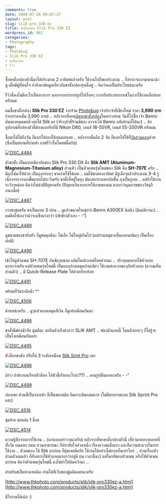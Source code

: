 ```yaml
---
comments: true
date: 2009-07-26 00:07:27
layout: post
slug: slik-pro-330-ez
title: ขาตั้งกล้อง Slik Pro 330 EZ
wordpress_id: 861
categories:
- Photography
tags:
- Photobug
- Slik Pro 330 EZ
- ขาตั้งกล้อง
- รีวิว
---
```


ซื้อขาตั้งกล้องตัวนี้มาได้ประมาณ 2 อาทิตย์แล้วครับ ใช้งานไปก็พอประมาณ .. ก็อยากจะเอามาแนะนำดู เผื่อมีผู้ที่สนใจ กำลังหาข้อมูลเกี่ยวกับขาตั้งกล้องรุ่นนี้อยู่ .. คิดว่าคงเป็นประโยชน์นะครับ



รีวิวนี้คงไม่มีอะไรเป็นทางการ นอกจากบรรยายรูปไปเรื่อยๆ บวกกับประสบการณ์ในการใช้งานเล็กน้อยครับผม



ผมซื้อขาตั้งกล้อง **Slik Pro 330 EZ** จากร้าน [Photobug](http://www.photobugonline.com) เจ้าประจำที่เชียงใหม่ ราคา **3,690 บาท** (จากราคาเต็ม 3,990 บาท) .. หลังจากที่เคย[เดินหาขาตั้งกล้อง](http://www.armno.in.th/20090617/%E0%B9%80%E0%B8%94%E0%B8%B4%E0%B8%99%E0%B8%AB%E0%B8%B2%E0%B8%82%E0%B8%B2%E0%B8%95%E0%B8%B1%E0%B9%89%E0%B8%87%E0%B8%81%E0%B8%A5%E0%B9%89%E0%B8%AD%E0%B8%87)ในคราวก่อน วันที่ไปซื้อ เจ้า Benro ดันของหมดพอดี เลยได้ Slik มา (จริงๆถ้าที่ร้านมีของ อาจจะได้ Benro กลับบ้านก็ได้นะ) .. อ้อ อุปกรณ์ที่กล้องตัวนี้ต้องแบกรับก็มี Nikon D60, เลนส์ 18-55VR, เลนส์ 55-200VR ครับผม



ซื้อมาได้ไม่ถึงวัน ก็แบกไปลองใช้บนดอยเลย .. หลังจากนั้นอีก 2 วัน ก็แบกไปใช้ที่[วัดสวนดอก](http://www.armno.in.th/20090712/gallery-%E0%B8%A7%E0%B8%B1%E0%B8%94%E0%B8%AA%E0%B8%A7%E0%B8%99%E0%B8%94%E0%B8%AD%E0%B8%81-%E0%B8%88-%E0%B9%80%E0%B8%8A%E0%B8%B5%E0%B8%A2%E0%B8%87%E0%B9%83%E0%B8%AB%E0%B8%A1%E0%B9%88)ด้วย (ซึ่งเป็นสถานที่ถ่ายทำ ภาพรีวิวในโพสต์นี้ครับ)



[![DSC_4484](http://www.armno.in.th/wp-content/uploads/SlikPro330EZ_1452B/DSC_4484_thumb.jpg)](http://www.armno.in.th/wp-content/uploads/SlikPro330EZ_1452B/DSC_4484.jpg)



ตัวขาตั้ง เป็นแบบเดียวกับของ Slik Pro 330 DX คือ **Slik AMT (Aluminum-Magnesium-Titanium alloy)** ส่วนหัว เป็นหัวแพนรุ่นใหม่ของ Slik คือ **SH-707E** ครับ .. มีถุงใส่มาให้ด้วย เป็นถุงกรอบๆ ขาดง่ายใช้ได้เลย .. ผมใช้มาสองอาทิตย์ มีรูเล็กๆแล้วประมาณ 3-4 รู เนื่องจากวางลงพื้นแบบไม่ระวังครับ ขาตั้งที่อยู่ในถุง มันเลยกระแทกกับพื้น ถุงเป็นรูเลย .. แต่ถ้าใช้งานระวังๆหน่อย คิดว่าไม่น่ามีปัญหาครับ (ปัญหาเกิดจากการใช้งานของผม มากกว่าคุณภาพของวัสดุอีกนะเนี่ย)



[![DSC_4487](http://www.armno.in.th/wp-content/uploads/SlikPro330EZ_1452B/DSC_4487_thumb.jpg)](http://www.armno.in.th/wp-content/uploads/SlikPro330EZ_1452B/DSC_4487.jpg)



กางขาสุดครับ ขาเป็นแบบ 3 ท่อน .. ดูแล้วขนาดใหญ่กว่า Benro A300EX นิดนึง (นิดเดียวนะ) .. ผมคิดไปเองว่าน่าจะแข็งแรงกว่า (เข้าข้างตัวเอง - -“)



[![DSC_4489](http://www.armno.in.th/wp-content/uploads/SlikPro330EZ_1452B/DSC_4489_thumb.jpg)](http://www.armno.in.th/wp-content/uploads/SlikPro330EZ_1452B/DSC_4489.jpg)



ดูขนาดของขากับหัว ก็ดูสมดุลดีนะ ไม่เล็ก ไม่ใหญ่เกินไป (แต่ก้านหมุนจะยื่นออกมานิดๆ เป็นเรื่องปกติ)



[![DSC_4490](http://www.armno.in.th/wp-content/uploads/SlikPro330EZ_1452B/DSC_4490_thumb.jpg)](http://www.armno.in.th/wp-content/uploads/SlikPro330EZ_1452B/DSC_4490.jpg)



เข้าไปดูหัวแพน SH-707E กันชัดๆหน่อย ผลิตในประเทศไทยด้วยนะ .. จริงๆผมอยากใช้หัวบอลมากกว่าครับ แต่หัวแพนรุ่นใหม่นี้ เป็นแบบก้านหมุนก้านเดียว ใช้งานสะดวกพอๆกับหัวบอล (ความเห็นส่วนตัว) .. มี Quick-Release Plate ให้ด้วยเรียบร้อย



[![DSC_4491](http://www.armno.in.th/wp-content/uploads/SlikPro330EZ_1452B/DSC_4491_thumb.jpg)](http://www.armno.in.th/wp-content/uploads/SlikPro330EZ_1452B/DSC_4491.jpg)



พร้อมที่วัดระดับน้ำ ^^



[![DSC_4506](http://www.armno.in.th/wp-content/uploads/SlikPro330EZ_1452B/DSC_4506_thumb.jpg)](http://www.armno.in.th/wp-content/uploads/SlikPro330EZ_1452B/DSC_4506.jpg)



ด้านหน้าครับ .. ดูๆแล้วแกนหมุนสีเงิน ก็ดูเท่เหมือนกันนะ



[![DSC_4486](http://www.armno.in.th/wp-content/uploads/SlikPro330EZ_1452B/DSC_4486_thumb.jpg)](http://www.armno.in.th/wp-content/uploads/SlikPro330EZ_1452B/DSC_4486.jpg)



ขาตั้งมีฟองน้ำจับ นุ่มดีนะ สกรีนตัวเป้งด้วยว่า SLIK AMT .. ฟองน้ำแบบนี้ โดนน้ำเยอะๆ ก็ไม่รู้จะเป็นไงเหมือนกันแฮะ



[![DSC_4495](http://www.armno.in.th/wp-content/uploads/SlikPro330EZ_1452B/DSC_4495_thumb.jpg)](http://www.armno.in.th/wp-content/uploads/SlikPro330EZ_1452B/DSC_4495.jpg)



ตัวล็อกขาคับ ปรับได้ 3 ระดับเหมือน [Slik Srint Pro](http://www.armno.in.th/20081130/%E0%B8%9E%E0%B8%A3%E0%B8%B5%E0%B8%A7%E0%B8%B4%E0%B8%A7%E0%B8%82%E0%B8%B2%E0%B8%95%E0%B8%B1%E0%B9%89%E0%B8%87%E0%B8%81%E0%B8%A5%E0%B9%89%E0%B8%AD%E0%B8%87-slik-sprint-pro-gm) เลย



[![DSC_4496](http://www.armno.in.th/wp-content/uploads/SlikPro330EZ_1452B/DSC_4496_thumb.jpg)](http://www.armno.in.th/wp-content/uploads/SlikPro330EZ_1452B/DSC_4496.jpg)



(อ้าว ถ้าข้างบนเรียกตัวล็อก ไอ้ตัวนี้เรียกอะไรล่ะ??) .. ตามรูปนั่นแหละครับ - -“



[![DSC_4499](http://www.armno.in.th/wp-content/uploads/SlikPro330EZ_1452B/DSC_4499_thumb.jpg)](http://www.armno.in.th/wp-content/uploads/SlikPro330EZ_1452B/DSC_4499.jpg)



ปลายขา ส่วนที่เป็นรองเท้า ก็เป็นพลาสติก ยึดเกาะดีพอสมควร (ไม่มีขาทรายแบบ Slik Sprint Pro แฮะ)



[![DSC_4516](http://www.armno.in.th/wp-content/uploads/SlikPro330EZ_1452B/DSC_4516_thumb.jpg)](http://www.armno.in.th/wp-content/uploads/SlikPro330EZ_1452B/DSC_4516.jpg)



ชุดท้าย ขอหล่อ 1 ช็อต



[![DSC_4514](http://www.armno.in.th/wp-content/uploads/SlikPro330EZ_1452B/DSC_4514_thumb.jpg)](http://www.armno.in.th/wp-content/uploads/SlikPro330EZ_1452B/DSC_4514.jpg)



ความรู้สึกจากการใช้งาน .. (เอาแบบคร่าวๆนะครับ) หลังจากที่พาขาตั้งกล้องตัวนี้ เที่ยวมาหลากหลายที่ ทั้งวัด บนดอย ถนน สวนสาธารณะ ก็ประทับใจส่วนหนึ่ง เรื่องความแข็งแรง และก็ความสะดวกในการใช้งาน .. ตัวผมเอง ใช้ Slik มาก่อน ก็คุ้นเคยดีครับ ใช้งานได้อย่างไม่ยากเย็นเท่าไหร่ .. ส่วนเรื่องหัว ส่วนตัวผมแล้ว ก็ยังอยากใช้หัวบอลมากกว่าอยู่ดี (ณ เวลานี้นะ) แต่ใครที่ชอบหัวแพน หรือใช้หัวแพนมาก่อน คิดว่าหัวแพนรุ่นใหม่นี้ คงไม่ทำให้ผิดหวังนะ ..



สำหรับสเป็คทางเทคนิค อ่านได้ที่เว็บของผู้ผลิตเลยนะครับ



[http://www.thkphoto.com/products/slik/slik-pro330ez-a.html](http://www.thkphoto.com/products/slik/slik-pro330ez-a.html)



มีไรถามได้เน้อ :)
